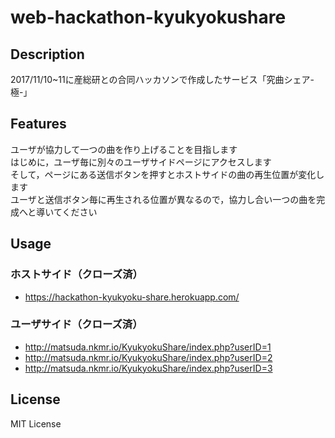 # web-hackathon-kyukyokushare

## Description
2017/11/10~11に産総研との合同ハッカソンで作成したサービス「究曲シェア-極-」

## Features
ユーザが協力して一つの曲を作り上げることを目指します  
はじめに，ユーザ毎に別々のユーザサイドページにアクセスします  
そして，ページにある送信ボタンを押すとホストサイドの曲の再生位置が変化します  
ユーザと送信ボタン毎に再生される位置が異なるので，協力し合い一つの曲を完成へと導いてください  

## Usage

### ホストサイド（クローズ済）
* https://hackathon-kyukyoku-share.herokuapp.com/

### ユーザサイド（クローズ済）
* http://matsuda.nkmr.io/KyukyokuShare/index.php?userID=1
* http://matsuda.nkmr.io/KyukyokuShare/index.php?userID=2
* http://matsuda.nkmr.io/KyukyokuShare/index.php?userID=3

## License
MIT License  
